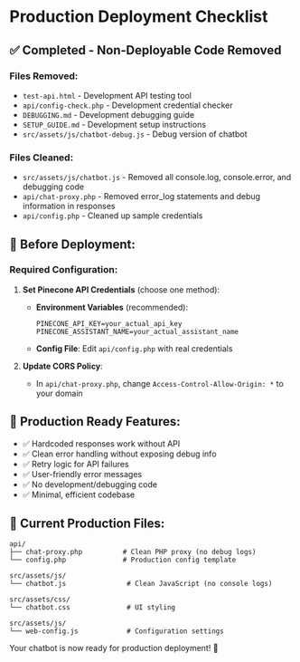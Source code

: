 # Production Deployment Checklist

## ✅ Completed - Non-Deployable Code Removed

### Files Removed:
- `test-api.html` - Development API testing tool
- `api/config-check.php` - Development credential checker
- `DEBUGGING.md` - Development debugging guide
- `SETUP_GUIDE.md` - Development setup instructions
- `src/assets/js/chatbot-debug.js` - Debug version of chatbot

### Files Cleaned:
- `src/assets/js/chatbot.js` - Removed all console.log, console.error, and debugging code
- `api/chat-proxy.php` - Removed error_log statements and debug information in responses
- `api/config.php` - Cleaned up sample credentials

## 🔧 Before Deployment:

### Required Configuration:
1. **Set Pinecone API Credentials** (choose one method):
   - **Environment Variables** (recommended):
     ```
     PINECONE_API_KEY=your_actual_api_key
     PINECONE_ASSISTANT_NAME=your_actual_assistant_name
     ```
   - **Config File**: Edit `api/config.php` with real credentials

2. **Update CORS Policy**: 
   - In `api/chat-proxy.php`, change `Access-Control-Allow-Origin: *` to your domain

## 🚀 Production Ready Features:
- ✅ Hardcoded responses work without API
- ✅ Clean error handling without exposing debug info
- ✅ Retry logic for API failures
- ✅ User-friendly error messages
- ✅ No development/debugging code
- ✅ Minimal, efficient codebase

## 📁 Current Production Files:
```
api/
├── chat-proxy.php          # Clean PHP proxy (no debug logs)
└── config.php              # Production config template

src/assets/js/
└── chatbot.js               # Clean JavaScript (no console logs)

src/assets/css/
└── chatbot.css              # UI styling

src/assets/js/
└── web-config.js            # Configuration settings
```

Your chatbot is now ready for production deployment! 🎉
